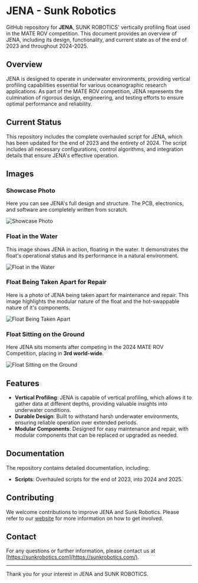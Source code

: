 # JENA - Sunk Robotics

GitHub repository for **JENA**, SUNK ROBOTICS' vertically profiling float used in the MATE ROV competition. This document provides an overview of JENA, including its design, functionality, and current state as of the end of 2023 and throughout 2024-2025.

## Overview

JENA is designed to operate in underwater environments, providing vertical profiling capabilities essential for various oceanographic research applications. As part of the MATE ROV competition, JENA represents the culmination of rigorous design, engineering, and testing efforts to ensure optimal performance and reliability.

## Current Status

This repository includes the complete overhauled script for JENA, which has been updated for the end of 2023 and the entirety of 2024. The script includes all necessary configurations, control algorithms, and integration details that ensure JENA's effective operation.

## Images

### Showcase Photo

Here you can see JENA's full design and structure. The PCB, electronics, and software are completely written from scratch.

![Showcase Photo](https://lh3.googleusercontent.com/pw/AP1GczNyu-mIeB9Kqs1kkehlO-TUPIyNjtDzfHlCIDutsgEzaTynn4yfaRvHrn1rgTq6cws-iwesXszJnWWjaQubpjL4szE23SKAuVnmGpDYoZxlmir0yWVvH_OjbnUkWnzlt13MS_vV07xHChQhab7UdGkk=w675-h1012-s-no-gm?authuser=0)

### Float in the Water

This image shows JENA in action, floating in the water. It demonstrates the float's operational status and its performance in a natural environment.

![Float in the Water](https://lh3.googleusercontent.com/pw/AP1GczPbBlXWlzbOPargU-KIVAYRhoePMQz7ZA2wg_8W4ZQCILnfNn7F40Kc-PIMWRdbjF0slFEw9OEwEFsigdAmrjvUZOfbv-qMZHazBatkuQyPJwQ97i7s0YbmoD-Y9Im2tz1ZbEHGuWCDfj9FZMMk86r6zA=w1518-h1012-s-no-gm?authuser=0)

### Float Being Taken Apart for Repair

Here is a photo of JENA being taken apart for maintenance and repair. This image highlights the modular nature of the float and the hot-swappable nature of it's components.

![Float Being Taken Apart](https://lh3.googleusercontent.com/pw/AP1GczOtlQxBdG-WzN-5yj33laBE2pOV0jXsbNhBvusv6NTEie7-B0qho-g_ISd5JrI-aRCU_6C5fMCPTbwPYCE9BoqmMdehtQUPaJguDDdl5arXE55kM0ZFm5_twiSPyk4ki5cVjtqra8PE2nPElB6exP8CTg=w1518-h1012-s-no-gm?authuser=0)

### Float Sitting on the Ground

Here JENA sits moments after competing in the 2024 MATE ROV Competition, placing in **3rd world-wide**.

![Float Sitting on the Ground](https://lh3.googleusercontent.com/pw/AP1GczO2aSPyMnZQvksXSxxHzrX6QodIQjemc3vIq6iQBGH-BfrFSiGXOwoPDbkAjlLZ5qCxMyr-sck1SEEpsTug7ZJNJZuhVTVSf292DepEetVfAip7KuzcLYGGE6yDYzPRxiMw_sMirlJGM1eR1FlXho2tWQ=w569-h1012-s-no-gm?authuser=0)

## Features

- **Vertical Profiling**: JENA is capable of vertical profiling, which allows it to gather data at different depths, providing valuable insights into underwater conditions.
- **Durable Design**: Built to withstand harsh underwater environments, ensuring reliable operation over extended periods.
- **Modular Components**: Designed for easy maintenance and repair, with modular components that can be replaced or upgraded as needed.

## Documentation

The repository contains detailed documentation, including:

- **Scripts**: Overhauled scripts for the end of 2023, into 2024 and 2025.

## Contributing

We welcome contributions to improve JENA and Sunk Robotics. Please refer to our [website](https://sunkrobotics.com/) for more information on how to get involved.

## Contact

For any questions or further information, please contact us at [https://sunkrobotics.com](https://sunkrobotics.com/).

---

Thank you for your interest in JENA and SUNK ROBOTICS.
